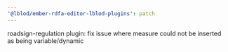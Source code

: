 ```yaml
---
'@lblod/ember-rdfa-editor-lblod-plugins': patch
---
```


roadsign-regulation plugin: fix issue where measure could not be inserted as being variable/dynamic
